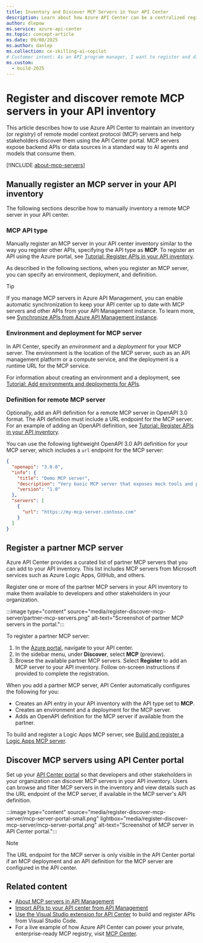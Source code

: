 ```yaml
---
title: Inventory and Discover MCP Servers in Your API Center
description: Learn about how Azure API Center can be a centralized registry for MCP servers in your organization. Developers and other stakeholders can use the API Center portal to discover MCP servers.
author: dlepow
ms.service: azure-api-center
ms.topic: concept-article
ms.date: 09/08/2025
ms.author: danlep 
ms.collection: ce-skilling-ai-copilot
# Customer intent: As an API program manager, I want to register and discover  MCP servers as APIs in my API Center inventory.
ms.custom:
  - build-2025
---
```


# Register and discover remote MCP servers in your API inventory

This article describes how to use Azure API Center to maintain an inventory (or *registry*) of remote model context protocol (MCP) servers and help stakeholders discover them using the API Center portal. MCP servers expose backend APIs or data sources in a standard way to AI agents and models that consume them.

[!INCLUDE [about-mcp-servers](includes/about-mcp-servers.md)]

## Manually register an MCP server in your API inventory

The following sections describe how to manually inventory a remote MCP server in your API center.

### MCP API type

Manually register an MCP server in your API center inventory similar to the way you register other APIs, specifying the API type as **MCP**. To register an API using the Azure portal, see [Tutorial: Register APIs in your API inventory](././tutorials/register-apis.md).

As described in the following sections, when you register an MCP server, you can specify an environment, deployment, and definition.

> [!TIP]
> If you manage MCP servers in Azure API Management, you can enable automatic synchronization to keep your API center up to date with MCP servers and other APIs from your API Management instance. To learn more, see [Synchronize APIs from Azure API Management instance](synchronize-api-management-apis.md).


### Environment and deployment for MCP server

In API Center, specify an *environment* and a *deployment* for your MCP server. The environment is the location of the MCP server, such as an API management platform or a compute service, and the deployment is a runtime URL for the MCP service. 

For information about creating an environment and a deployment, see [Tutorial: Add environments and deployments for APIs](././tutorials/configure-environments-deployments.md).

### Definition for remote MCP server

Optionally, add an API definition for a remote MCP server in OpenAPI 3.0 format. The API definition must include a URL endpoint for the MCP server. For an example of adding an OpenAPI definition, see [Tutorial: Register APIs in your API inventory](././tutorials/register-apis.md#add-a-definition-to-your-version).


You can use the following lightweight OpenAPI 3.0 API definition for your MCP server, which includes a `url` endpoint for the MCP server:


```json
{
  "openapi": "3.0.0",
  "info": {
    "title": "Demo MCP server",
    "description": "Very basic MCP server that exposes mock tools and prompts.",
    "version": "1.0"
  },
  "servers": [
    {
      "url": "https://my-mcp-server.contoso.com"
    }
  ]
}
```

## Register a partner MCP server

Azure API Center provides a curated list of partner MCP servers that you can add to your API inventory. This list includes MCP servers from Microsoft services such as Azure Logic Apps, GitHub, and others.

Register one or more of the partner MCP servers in your API inventory to make them available to developers and other stakeholders in your organization.

:::image type="content" source="media/register-discover-mcp-server/partner-mcp-servers.png" alt-text="Screenshot of partner MCP servers in the portal.":::

To register a partner MCP server:

1. In the [Azure portal](https://portal.azure.com), navigate to your API center.
1. In the sidebar menu, under **Discover**, select **MCP** (preview).
1. Browse the available partner MCP servers. Select **Register** to add an MCP server to your API inventory. Follow on-screen instructions if provided to complete the registration.

When you add a partner MCP server, API Center automatically configures the following for you:

* Creates an API entry in your API inventory with the API type set to **MCP**.
* Creates an environment and a deployment for the MCP server.
* Adds an OpenAPI definition for the MCP server if available from the partner.

To build and register a Logic Apps MCP server, see [Build and register a Logic Apps MCP server](../logic-apps/create-mcp-server-api-center.md).

##  Discover MCP servers using API Center portal

Set up your [API Center portal](set-up-api-center-portal.md) so that developers and other stakeholders in your organization can discover MCP servers in your API inventory. Users can browse and filter MCP servers in the inventory and view details such as the URL endpoint of the MCP server, if available in the MCP server's API definition. 


:::image type="content" source="media/register-discover-mcp-server/mcp-server-portal-small.png" lightbox="media/register-discover-mcp-server/mcp-server-portal.png" alt-text="Screenshot of MCP server in API Center portal.":::

> [!NOTE]
> The URL endpoint for the MCP server is only visible in the API Center portal if an MCP deployment and an API definition for the MCP server are configured in the API center.

## Related content

* [About MCP servers in API Management](../api-management/mcp-server-overview.md)
* [Import APIs to your API center from API Management](import-api-management-apis.md)
* [Use the Visual Studio extension for API Center](build-register-apis-vscode-extension.md) to build and register APIs from Visual Studio Code.
* For a live example of how Azure API Center can power your private, enterprise-ready MCP registry, visit [MCP Center](https://mcp.azure.com).